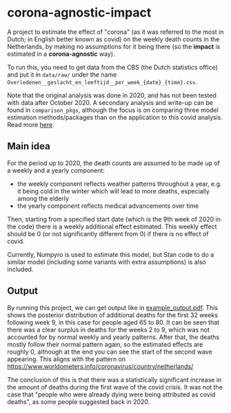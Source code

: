 # corona-agnostic-impact
A project to estimate the effect of "corona" (as it was referred to the most in Dutch; in English better known as covid)
on the weekly death counts in the Netherlands, by making no assumptions for it being there (so the **impact** is 
estimated in a **corona-agnostic** way).

To run this, you need to get data from the CBS (the Dutch statistics office) and put it in `data/raw/` under the name 
`Overledenen__geslacht_en_leeftijd__per_week_{date}_{time}.csv`.

Note that the original analysis was done in 2020, and has not been tested with data after October 2020. A secondary
analysis and write-up can be found in `comparison_pkgs`, although the focus is on comparing three model estimation
methods/packages than on the application to this covid analysis. Read more [here](comparison_pkgs/README.md).

## Main idea
For the period up to 2020, the death counts are assumed to be made up of a weekly and a yearly component:
- the weekly component reflects weather patterns throughout a year, e.g. it being cold in the winter which will lead to
more deaths, especially among the elderly
- the yearly component reflects medical advancements over time

Then, starting from a specified start date (which is the 9th week of 2020 in the code) there is a weekly additional
effect estimated. This weekly effect should be 0 (or not significantly different from 0) if there is no effect of covid.

Currently, Numpyro is used to estimate this model, but Stan code to do a similar model (including some variants with
extra assumptions) is also included.

## Output
By running this project, we can get output like in [example_output.pdf](example_output.pdf). This shows the posterior 
distribution of additional deaths for the first 32 weeks following week 9, in this case for people aged 65 to 80. 
It can be seen that there was a clear surplus in deaths for the weeks 2 to 9, which was not accounted for by normal 
weekly and yearly patterns. After that, the deaths mostly follow their normal pattern again, so the estimated effects 
are roughly 0, although at the end you can see the start of the second wave appearing. This aligns with the pattern on 
https://www.worldometers.info/coronavirus/country/netherlands/ 

The conclusion of this is that there was a statistically significant increase in the amount of deaths during the first 
wave of the covid crisis. It was not the case that "people who were already dying were being attributed as covid 
deaths", as some people suggested back in 2020.
